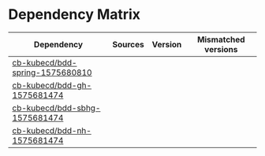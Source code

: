 # Dependency Matrix

Dependency | Sources | Version | Mismatched versions
---------- | ------- | ------- | -------------------
[cb-kubecd/bdd-spring-1575680810](https://github.com/cb-kubecd/bdd-spring-1575680810.git) |  | []() | 
[cb-kubecd/bdd-gh-1575681474](https://github.com/cb-kubecd/bdd-gh-1575681474.git) |  | []() | 
[cb-kubecd/bdd-sbhg-1575681474](https://github.com/cb-kubecd/bdd-sbhg-1575681474.git) |  | []() | 
[cb-kubecd/bdd-nh-1575681474](https://github.com/cb-kubecd/bdd-nh-1575681474.git) |  | []() | 
